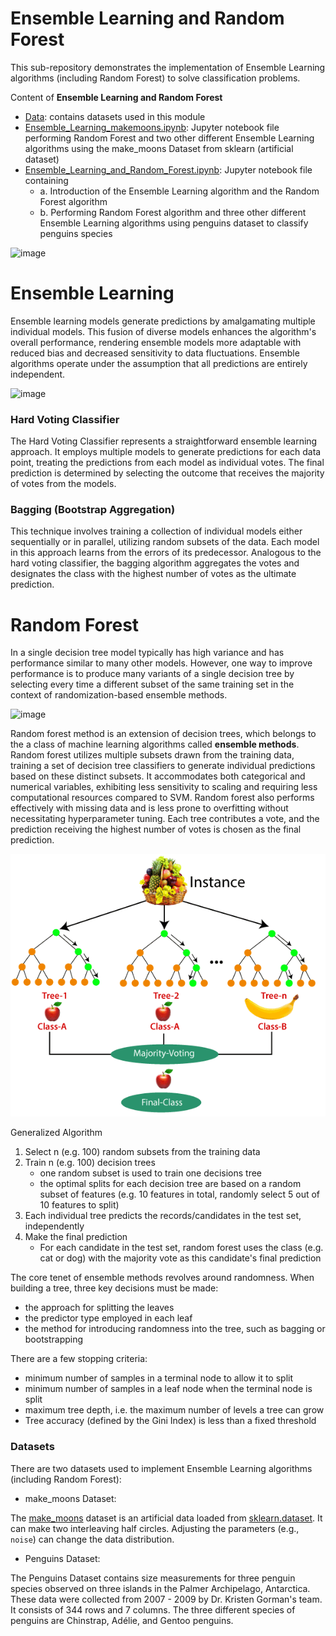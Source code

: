 # Ensemble Learning and Random Forest

This sub-repository demonstrates the implementation of Ensemble Learning algorithms (including Random Forest) to solve classification problems.

Content of **Ensemble Learning and Random Forest**
* [Data](https://github.com/sharma7056/renuinde577project/tree/main/SupervisedLearning/10%20-%20Ensemble%20Learning%20and%20Random%20Forest/Data): contains datasets used in this module
* [Ensemble_Learning_makemoons.ipynb](https://github.com/sharma7056/renuinde577project/blob/main/SupervisedLearning/10%20-%20Ensemble%20Learning%20and%20Random%20Forest/README.md): Jupyter notebook file performing Random Forest and two other different Ensemble Learning algorithms using the make_moons Dataset from sklearn (artificial dataset)
* [Ensemble_Learning_and_Random_Forest.ipynb](https://github.com/sharma7056/renuinde577project/blob/main/SupervisedLearning/10%20-%20Ensemble%20Learning%20and%20Random%20Forest/Ensemble_Learning_and_Random_Forest.ipynb): Jupyter notebook file containing
  * a. Introduction of the Ensemble Learning algorithm and the Random Forest algorithm
  * b. Performing Random Forest algorithm and three other different Ensemble Learning algorithms using penguins dataset to classify penguins species

![image](https://github.com/cissyyang1014/DataScience_and_MachineLearning/blob/main/SupervisedLearning/Ensemble%20Learning%20and%20Random%20Forest/Image/10image001.png)

# Ensemble Learning

Ensemble learning models generate predictions by amalgamating multiple individual models. This fusion of diverse models enhances the algorithm's overall performance, rendering ensemble models more adaptable with reduced bias and decreased sensitivity to data fluctuations. Ensemble algorithms operate under the assumption that all predictions are entirely independent.


![image](https://miro.medium.com/max/2000/1*bUySDOFp1SdzJXWmWJsXRQ.png)

### Hard Voting Classifier

The Hard Voting Classifier represents a straightforward ensemble learning approach. It employs multiple models to generate predictions for each data point, treating the predictions from each model as individual votes. The final prediction is determined by selecting the outcome that receives the majority of votes from the models.

### Bagging (Bootstrap Aggregation)

This technique involves training a collection of individual models either sequentially or in parallel, utilizing random subsets of the data. Each model in this approach learns from the errors of its predecessor. Analogous to the hard voting classifier, the bagging algorithm aggregates the votes and designates the class with the highest number of votes as the ultimate prediction.

# Random Forest

In a single decision tree model typically has high variance and has performance similar to many other models. However, one way to improve performance is to produce many variants of a single decision tree by selecting every time a different subset of the same training set in the context of randomization-based ensemble methods.

![image](https://miro.medium.com/max/2000/1*jXkT3mj1mCqMaX5SqU1wNw.png)

Random forest method is an extension of decision trees, which belongs to the a class of machine learning algorithms called **ensemble methods**. Random forest utilizes multiple subsets drawn from the training data, training a set of decision tree classifiers to generate individual predictions based on these distinct subsets. It accommodates both categorical and numerical variables, exhibiting less sensitivity to scaling and requiring less computational resources compared to SVM. Random forest also performs effectively with missing data and is less prone to overfitting without necessitating hyperparameter tuning. Each tree contributes a vote, and the prediction receiving the highest number of votes is chosen as the final prediction.

![image](https://github.com/sharma7056/renuinde577project/blob/main/SupervisedLearning/10%20-%20Ensemble%20Learning%20and%20Random%20Forest/Image/random-forest-classifier.png)


Generalized Algorithm
1. Select n (e.g. 100) random subsets from the training data
2. Train n (e.g. 100) decision trees
   - one random subset is used to train one decisions tree
   - the optimal splits for each decision tree are based on a random subset of features (e.g. 10 features in total, randomly select 5 out of 10 features to split)
 1. Each individual tree predicts the records/candidates in the test set, independently
 2. Make the final prediction
    - For each candidate in the test set, random forest uses the class (e.g. cat or dog) with the majority vote as this candidate's final prediction

The core tenet of ensemble methods revolves around randomness. When building a tree, three key decisions must be made:
- the approach for splitting the leaves
- the predictor type employed in each leaf
- the method for introducing randomness into the tree, such as bagging or bootstrapping

There are a few stopping criteria:
- minimum number of samples in a terminal node to allow it to split
- minimum number of samples in a leaf node when the terminal node is split
- maximum tree depth, i.e. the maximum number of levels a tree can grow
- Tree accuracy (defined by the Gini Index) is less than a fixed threshold


### Datasets

There are two datasets used to implement Ensemble Learning algorithms (including Random Forest):

* make_moons Dataset:

The [make_moons](https://scikit-learn.org/stable/modules/generated/sklearn.datasets.make_moons.html) dataset is an artificial data loaded from [sklearn.dataset](https://scikit-learn.org/stable/modules/classes.html?highlight=dataset#module-sklearn.datasets). It can make two interleaving half circles. Adjusting the parameters (e.g., `noise`) can change the data distribution.

* Penguins Dataset:

The Penguins Dataset contains size measurements for three penguin species observed on three islands in the Palmer Archipelago, Antarctica. These data were collected from 2007 - 2009 by Dr. Kristen Gorman's team. It consists of 344 rows and 7 columns. The three different species of penguins are Chinstrap, Adélie, and Gentoo penguins.
